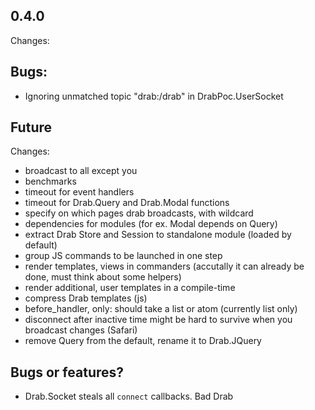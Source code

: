 ## 0.4.0
Changes:

## Bugs:
* Ignoring unmatched topic "drab:/drab" in DrabPoc.UserSocket

## Future
Changes:
* broadcast to all except you
* benchmarks
* timeout for event handlers
* timeout for Drab.Query and Drab.Modal functions
* specify on which pages drab broadcasts, with wildcard
* dependencies for modules (for ex. Modal depends on Query)
* extract Drab Store and Session to standalone module (loaded by default)
* group JS commands to be launched in one step
* render templates, views in commanders (accutally it can already be done, must think about some helpers)
* render additional, user templates in a compile-time
* compress Drab templates (js)
* before_handler, only: should take a list or atom (currently list only)
* disconnect after inactive time might be hard to survive when you broadcast changes (Safari)
* remove Query from the default, rename it to Drab.JQuery


## Bugs or features?
* Drab.Socket steals all `connect` callbacks. Bad Drab
